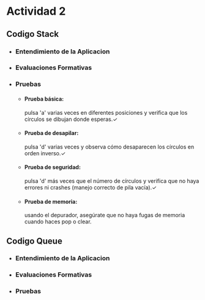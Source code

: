 # Actividad 2

## Codigo Stack
- ### Entendimiento de la Aplicacion
- ### Evaluaciones Formativas
- ### Pruebas
    - #### Prueba básica: 
        pulsa 'a' varias veces en diferentes posiciones y verifica que los círculos se dibujan donde esperas.✓

    - #### Prueba de desapilar:
         pulsa 'd' varias veces y observa cómo desaparecen los círculos en orden inverso.✓

    - #### Prueba de seguridad:
         pulsa 'd' más veces que el número de círculos y verifica que no haya errores ni crashes (manejo correcto de pila vacía).✓

    - #### Prueba de memoria:
         usando el depurador, asegúrate que no haya fugas de memoria cuando haces pop o clear.
## Codigo Queue
- ### Entendimiento de la Aplicacion
- ### Evaluaciones Formativas
- ### Pruebas